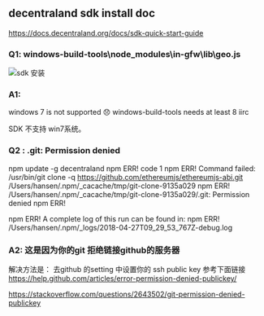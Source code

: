 ## decentraland sdk install doc 

https://docs.decentraland.org/docs/sdk-quick-start-guide

### Q1: windows-build-tools\node_modules\in-gfw\lib\geo.js   

![sdk 安装][1]

### A1:
windows 7 is not supported :disappointed: windows-build-tools needs at least 8 iirc

SDK 不支持 win7系统。 

### Q2 :  .git: Permission denied
 npm  update -g decentraland
npm ERR! code 1
npm ERR! Command failed: /usr/bin/git clone -q https://github.com/ethereumjs/ethereumjs-abi.git /Users/hansen/.npm/_cacache/tmp/git-clone-9135a029
npm ERR! /Users/hansen/.npm/_cacache/tmp/git-clone-9135a029/.git: Permission denied
npm ERR! 

npm ERR! A complete log of this run can be found in:
npm ERR!     /Users/hansen/.npm/_logs/2018-04-27T09_29_53_767Z-debug.log

### A2: 这是因为你的git 拒绝链接github的服务器

解决方法是： 去github 的setting 中设置你的 ssh public key
参考下面链接
https://help.github.com/articles/error-permission-denied-publickey/

https://stackoverflow.com/questions/2643502/git-permission-denied-publickey



  [1]: http://p7zxhilhp.bkt.gdipper.com/install-win.png

